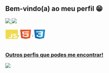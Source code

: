 ## Bem-vindo(a) ao meu perfil  😁

 <div>
   <a href="https://github.com/`ludmilla-lima`">
   <img height="180em" src="https://github-readme-stats.vercel.app/api?username=ludmilla-lima&show_icons=true&theme=synthwave&include_all_commits=true&count_private=true"/>
   <img height="190em" src="https://github-readme-stats.vercel.app/api/top-langs/?username=ludmilla-lima&layout=compact&langs_count=6&theme=synthwave"/>
</div>
    <div style="display: inline_block"><br>
  <img align="center" alt="Js" height="30" width="40" src="https://raw.githubusercontent.com/devicons/devicon/master/icons/javascript/javascript-plain.svg">
  <img align="center" alt="HTML" height="30" width="40" src="https://raw.githubusercontent.com/devicons/devicon/master/icons/html5/html5-original.svg">
  <img align="center" alt="CSS" height="30" width="40" src="https://raw.githubusercontent.com/devicons/devicon/master/icons/css3/css3-original.svg">
</div>
 
<br>
 
### Outros perfis que podes me encontrar!
 
<div> 
 
  <a href="https://www.com/millaxl?igsh=ZHp3bWJtcjhvM3h3" target="_blank"><img src="https://img.shields.io/badge/-Instagram-%23E4405F?style=for-the-badge&logo=instagram&logoColor=white" target="_blank"></a>
  
  
